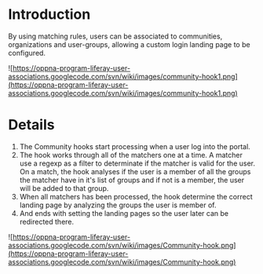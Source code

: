 # Introduction #

By using matching rules, users can be associated to communities, organizations and user-groups, allowing a custom login landing page to be configured.

![https://oppna-program-liferay-user-associations.googlecode.com/svn/wiki/images/community-hook1.png](https://oppna-program-liferay-user-associations.googlecode.com/svn/wiki/images/community-hook1.png)


# Details #

  1. The Community hooks start processing when a user log into the portal.
  1. The hook works through all of the matchers one at a time. A matcher use a regexp as a filter to determinate if the matcher is valid for the user. On a match, the hook analyses if the user is a member of all the groups the matcher have in it's list of groups and if not is a member, the user will be added to that group.
  1. When all matchers has been processed, the hook determine the correct landing page by analyzing the groups the user is member of.
  1. And ends with setting the landing pages so the user later can be redirected there.

![https://oppna-program-liferay-user-associations.googlecode.com/svn/wiki/images/Community-hook.png](https://oppna-program-liferay-user-associations.googlecode.com/svn/wiki/images/Community-hook.png)